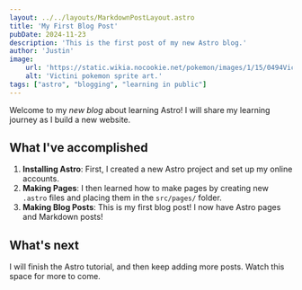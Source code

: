 ```yaml
---
layout: ../../layouts/MarkdownPostLayout.astro
title: 'My First Blog Post'
pubDate: 2024-11-23
description: 'This is the first post of my new Astro blog.'
author: 'Justin'
image:
    url: 'https://static.wikia.nocookie.net/pokemon/images/1/15/0494Victini_Pokemon_20th_Anniversary.png'
    alt: 'Victini pokemon sprite art.'
tags: ["astro", "blogging", "learning in public"]
---
```


Welcome to my _new blog_ about learning Astro! I will share my learning journey as I build a new website.

## What I've accomplished

1. **Installing Astro**: First, I created a new Astro project and set up my online accounts.
2. **Making Pages**: I then learned how to make pages by creating new `.astro` files and placing them in the `src/pages/` folder.
3. **Making Blog Posts**: This is my first blog post! I now have Astro pages and Markdown posts!

## What's next


I will finish the Astro tutorial, and then keep adding more posts. Watch this space for more to come.